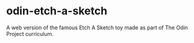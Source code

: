# odin-etch-a-sketch
A web version of the famous Etch A Sketch toy made as part of The Odin Project curriculum.
